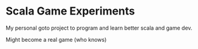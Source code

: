 # Scala Game Experiments

My personal goto project to program and learn better scala and game dev.

Might become a real game (who knows)
